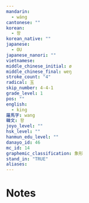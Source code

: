 ```yaml
---
mandarin:
  - wáng
cantonese: ""
korean:
  - 왕
korean_native: ""
japanese:
  - OU
japanese_nanori: ""
vietnamese:
middle_chinese_initial: ø
middle_chinese_final: ʉɐŋ
stroke_count: "4"
radical: 玉
skip_number: 4-4-1
grade_level: 1
pos: ""
english:
  - king
羅馬字: wang
韓文: 왕
joyo_level: ""
hsk_level: ""
hanmun_edu_level: ""
danayo_id: 46
mc_id: 14
graphemic_classification: 象形
stand_in: "TRUE"
aliases:
---
```


# Notes
